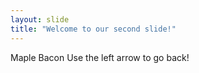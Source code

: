 ```yaml
---
layout: slide
title: "Welcome to our second slide!"
---
```

Maple Bacon
Use the left arrow to go back!
